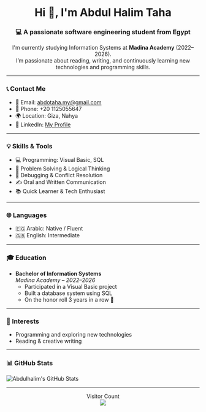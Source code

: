 <!-- 👋 Welcome Section -->
<h1 align="center">Hi 👋, I'm Abdul Halim Taha</h1>
<h3 align="center">💻 A passionate software engineering student from Egypt</h3>

<!-- 🌟 Personal Summary -->
<p align="center">
  I'm currently studying Information Systems at <strong>Madina Academy</strong> (2022–2026). <br />
  I’m passionate about reading, writing, and continuously learning new technologies and programming skills.
</p>

---

<!-- 📫 Contact -->
### 📞 Contact Me

- 📧 Email: [abdotaha.my@gmail.com](mailto:abdotaha.my@gmail.com)  
- 📱 Phone: +20 1125055647  
- 🌍 Location: Giza, Nahya  
- 🔗 LinkedIn: [My Profile](https://www.linkedin.com/in/nourhan-hany-a7089936a/)

---

<!-- 🧠 Skills -->
### 💡 Skills & Tools

- 💻 Programming: Visual Basic, SQL
- 🧠 Problem Solving & Logical Thinking
- 🐞 Debugging & Conflict Resolution
- ✍️ Oral and Written Communication
- 📚 Quick Learner & Tech Enthusiast

---

<!-- 🌐 Languages -->
### 🌐 Languages

- 🇪🇬 Arabic: Native / Fluent  
- 🇬🇧 English: Intermediate

---

<!-- 📚 Education -->
### 🎓 Education

- **Bachelor of Information Systems**  
  *Madina Academy – 2022–2026*  
  - Participated in a Visual Basic project  
  - Built a database system using SQL  
  - On the honor roll 3 years in a row 🏅

---

<!-- ❤️ Interests -->
### 🎯 Interests

- Programming and exploring new technologies  
- Reading & creative writing  

---

<!-- 📈 GitHub Stats -->
### 📊 GitHub Stats

![Abdulhalim's GitHub Stats](https://github-readme-stats.vercel.app/api?username=abdulhalimtaha&show_icons=true&theme=radical)

---

<!-- 📩 Visitor Counter -->
<p align="center">
  Visitor Count<br>
  <img src="https://profile-counter.glitch.me/abdulhalimtaha/count.svg" />
</p>
